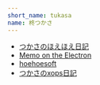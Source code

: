 ```yaml
---
short_name: tukasa
name: 柊つかさ
---
```


- [つかさのほえほえ日記](http://hoehoetukasa.blogspot.com/)
- [Memo on the Electron](https://sites.google.com/site/moesystem/)
- [hoehoesoft](https://sites.google.com/site/hoehoesoft2/)
- [つかさのxops日記](http://xopstukasa.blogspot.com/)